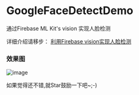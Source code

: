# GoogleFaceDetectDemo
通过Firebase ML Kit's vision 实现人脸检测

详细介绍请移步：
[利用Firebase vision实现人脸检测](https://blog.csdn.net/qq_34902522/article/details/82713760)

### 效果图
![image](https://github.com/MRYangY/GoogleFaceDetectDemo/blob/master/app/src/main/res/effect-image/g121.gif)

如果觉得还不错,就Star鼓励一下吧~;-)
